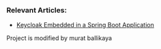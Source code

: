 ### Relevant Articles:

- [Keycloak Embedded in a Spring Boot Application](https://www.baeldung.com/keycloak-embedded-in-spring-boot-app)

Project is modified by murat ballikaya
